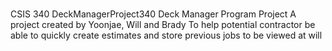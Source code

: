 # 
CSIS 340
DeckManagerProject340
Deck Manager Program Project
A project created by Yoonjae, Will and Brady
To help potential contractor be able to quickly create estimates and store previous jobs to be viewed at will
